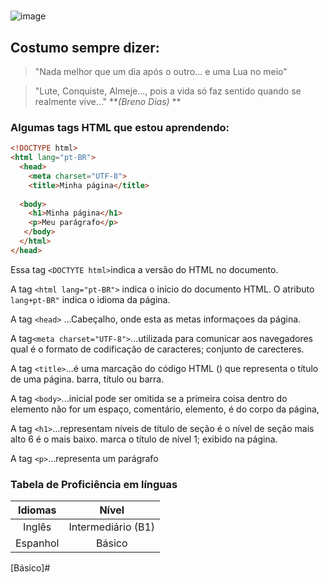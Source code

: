  #
 ![image](https://github.com/brenodiassto/repositorio2/assets/160603341/0c438b0b-2548-41e1-85d3-e131ea863d6d)

## Costumo sempre dizer:

>"Nada melhor que um dia após o outro...
e uma Lua no meio"

> "Lute, Conquiste, Almeje..., pois a vida só faz sentido quando se realmente vive..." **_(Breno Dias)_ **
> 


### Algumas tags HTML que estou aprendendo:

```html
<!DOCTYPE html>
<html lang="pt-BR">
  <head>
    <meta charset="UTF-8">
    <title>Minha página</title>
  
  <body>
    <h1>Minha página</h1>
    <p>Meu parágrafo</p>
   </body>
  </html>
</head>
```
Essa tag `<DOCTYTE html>`indica a versão do HTML no documento.


A tag `<html lang="pt-BR">` indica o início do documento HTML. O atributo `lang+pt-BR"` indica o idioma da página.

A tag `<head>` ...Cabeçalho, onde esta as metas informaçoes da página.

A tag`<meta charset="UTF-8">`...utilizada para comunicar aos navegadores qual é o formato de codificação de caracteres; conjunto de carecteres.

A tag `<title>`...é uma marcação do código HTML (<title> e </title>) que representa o título de uma página. barra, título ou barra.

A tag `<body>`...inicial pode ser omitida se a primeira coisa dentro do elemento não for um espaço, comentário, elemento, é do corpo da página,

A tag `<h1>`...representam níveis de título de seção é o nível de seção mais alto 6 é o mais baixo. marca o título de nível 1; exibido na página.

A tag `<p>`...representa um parágrafo


### Tabela de Proficiência em línguas

Idiomas      |  Nível
:----------: | :--------:
Inglês    |  Intermediário  (B1)
Espanhol  |  Básico

[Básico]#
